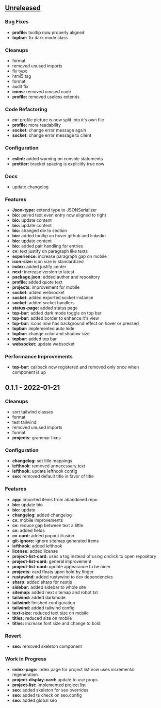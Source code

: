 <a name="unreleased"></a>
## [Unreleased]

### Bug Fixes
- **profile:** tooltip now properly aligned
- **topbar:** fix dark mode class

### Cleanups
- format
- removed unused imports
- fix typo
- html5 tag
- format
- audit fix
- **icons:** removed unused code
- **profile:** removed useless extends

### Code Refactoring
- **cv:** profile picture is now split into it's own file
- **profile:** more readability
- **socket:** change error message again
- **socket:** change error message to client

### Configuration
- **eslint:** added warning on console statements
- **prettier:** bracket spacing is explicitly true now

### Docs
- update changelog

### Features
- **Json-type:** extend type to JSONSerializer
- **bio:** paired text even entry now aligned to right
- **bio:** update content
- **bio:** update content
- **bio:** changed div to section
- **bio:** added tooltip on hover github and linkedin
- **bio:** update content
- **bio:** added pair handling for entries
- **cv:** text justify on paragraph like texts
- **experience:** increase paragraph gap on mobile
- **icon-size:** icon size is standardized
- **index:** added justify center
- **next:** increase version to latest
- **package.json:** added author and repository
- **profile:** added quote text
- **projects:** improvement for mobile
- **socket:** added websocket
- **socket:** added exported socket instance
- **socket:** added socket handlers
- **status-page:** added status page
- **top-bar:** added dark mode toggle on top bar
- **top-bar:** added border to enhance it's view
- **top-bar:** icons now has background effect on hover or pressed
- **topbar:** implemented auto hide
- **topbar:** change color and shadow size
- **topbar:** added top bar
- **websocket:** update websocket

### Performance Improvements
- **top-bar:** callback now registered and removed only once when component is up


<a name="0.1.1"></a>
## 0.1.1 - 2022-01-21
### Cleanups
- sort tailwind classes
- format
- test tailwind
- removed unused imports
- format
- **projects:** grammar fixes

### Configuration
- **changelog:** set title mappings
- **lefthook:** removed unnecessary text
- **lefthook:** update lefthook config
- **seo:** removed default title in favor of title

### Features
- **app:** imported items from abandoned repo
- **bio:** update bio
- **bio:** update
- **changelog:** added changelog
- **cv:** mobile improvements
- **cv:** reduce gap between text a little
- **cv:** added fields
- **cv-card:** added popout illusion
- **git-ignore:** ignore sitemap generated items
- **lefthook:** added lefthook
- **license:** added license
- **project-list-card:** uses a tag instead of using onclick to open repository
- **project-list-card:** general improvement
- **project-list-card:** update appearance to be nicer
- **projects:** card floats upon hold by finger
- **rustywind:** added rustywind to dev dependencies
- **sharp:** added sharp for nextjs
- **sidebar:** added sidebar to whole site
- **sitemap:** added next sitemap and robot txt
- **tailwind:** added darkmode
- **tailwind:** finished configuration
- **tailwind:** added tailwind config
- **text-size:** reduced text size on mobile
- **titles:** reduced size on mobile
- **titles:** increase font size and change to bold

### Revert
- **seo:** removed skeleton component

### Work in Progress
- **index-page:** index page for project list now uses incremental regeneration
- **project-display-card:** update to use props
- **project-list:** implemented project list
- **seo:** added skeleton for seo overrides
- **seo:** added ts check on seo.config
- **seo:** added global seo


[Unreleased]: https://github.com/tigorlazuardi/at-home/compare/0.1.1...HEAD
